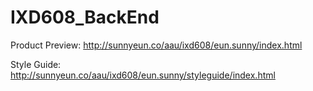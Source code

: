 # IXD608_BackEnd

Product Preview: 
http://sunnyeun.co/aau/ixd608/eun.sunny/index.html

Style Guide: 
http://sunnyeun.co/aau/ixd608/eun.sunny/styleguide/index.html
